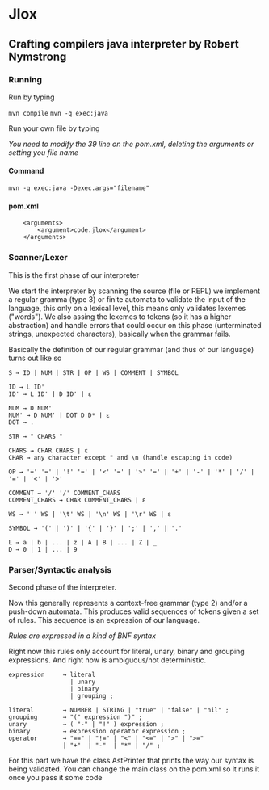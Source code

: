 # Jlox

## Crafting compilers java interpreter by Robert Nymstrong

### Running

Run by typing

`mvn compile`
`mvn -q exec:java`

Run your own file by typing

*You need to modify the 39 line on the pom.xml, deleting the arguments or setting you file name*

#### Command

`mvn -q exec:java -Dexec.args="filename"`

#### pom.xml

```
    <arguments>
        <argument>code.jlox</argument>
    </arguments>
```

### Scanner/Lexer

This is the first phase of our interpreter

We start the interpreter by scanning the source (file or REPL) we implement a regular gramma (type 3) or finite automata to validate the input of the language, this only on a lexical level, this means only validates lexemes ("words"). We also assing the lexemes to tokens (so it has a higher abstraction) and handle errors that could occur on this phase (unterminated strings, unexpected characters), basically when the grammar fails.

Basically the definition of our regular grammar (and thus of our language) turns out like so


```
S → ID | NUM | STR | OP | WS | COMMENT | SYMBOL

ID → L ID'  
ID' → L ID' | D ID' | ε

NUM → D NUM'  
NUM' → D NUM' | DOT D D* | ε  
DOT → .

STR → " CHARS "

CHARS → CHAR CHARS | ε
CHAR → any character except " and \n (handle escaping in code)

OP → '=' '=' | '!' '=' | '<' '=' | '>' '=' | '+' | '-' | '*' | '/' | '=' | '<' | '>'

COMMENT → '/' '/' COMMENT_CHARS  
COMMENT_CHARS → CHAR COMMENT_CHARS | ε

WS → ' ' WS | '\t' WS | '\n' WS | '\r' WS | ε

SYMBOL → '(' | ')' | '{' | '}' | ';' | ',' | '.'

L → a | b | ... | z | A | B | ... | Z | _
D → 0 | 1 | ... | 9
```

### Parser/Syntactic analysis

Second phase of the interpreter.

Now this generally represents a context-free grammar (type 2) and/or a push-down automata. This produces valid sequences of tokens given a set of rules. This sequence is an expression of our language.

*Rules are expressed in a kind of BNF syntax*

Right now this rules only account for literal, unary, binary and grouping expressions. And right now is ambiguous/not deterministic.

```
expression     → literal
                 | unary
                 | binary
                 | grouping ;

literal        → NUMBER | STRING | "true" | "false" | "nil" ;
grouping       → "(" expression ")" ;
unary          → ( "-" | "!" ) expression ;
binary         → expression operator expression ;
operator       → "==" | "!=" | "<" | "<=" | ">" | ">="
               | "+"  | "-"  | "*" | "/" ;
```
For this part we have the class AstPrinter that prints the way our syntax is being validated. You can change the main class on the pom.xml so it runs it once you pass it some code
